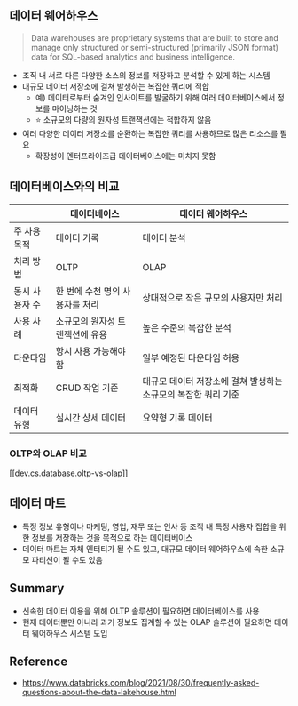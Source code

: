 
## 데이터 웨어하우스
> Data warehouses are proprietary systems that are built to store and manage only structured or semi-structured (primarily JSON format) data for SQL-based analytics and business intelligence. 

- 조직 내 서로 다른 다양한 소스의 정보를 저장하고 분석할 수 있게 하는 시스템
- 대규모 데이터 저장소에 걸쳐 발생하는 복잡한 쿼리에 적합<br>
    - 예) 데이터로부터 숨겨인 인사이트를 발굴하기 위해 여러 데이터베이스에서 정보를 마이닝하는 것
    - ⭐️ 소규모의 다량의 원자성 트랜잭션에는 적합하지 않음
- 여러 다양한 데이터 저장소를 순환하는 복잡한 쿼리를 사용하므로 많은 리소스를 필요<br>
    - 확장성이 엔터프라이즈급 데이터베이스에는 미치지 못함

## 데이터베이스와의 비교
|     | **데이터베이스**    |	**데이터 웨어하우스**
  -- |-------------|----------------
주 사용 목적	| 데이터 기록	|데이터 분석
처리 방법	|OLTP	|OLAP
동시 사용자 수	|한 번에 수천 명의 사용자를 처리	|상대적으로 작은 규모의 사용자만 처리
사용 사례	|소규모의 원자성 트랜잭션에 유용	|높은 수준의 복잡한 분석
다운타임	|항시 사용 가능해야 함	|일부 예정된 다운타임 허용
최적화	|CRUD 작업 기준	|대규모 데이터 저장소에 걸쳐 발생하는 소규모의 복잡한 쿼리 기준
데이터 유형	|실시간 상세 데이터	|요약형 기록 데이터

### OLTP와 OLAP 비교
[[dev.cs.database.oltp-vs-olap]]

## 데이터 마트
- 특정 정보 유형이나 마케팅, 영업, 재무 또는 인사 등 조직 내 특정 사용자 집합을 위한 정보를 저장하는 것을 목적으로 하는 데이터베이스
- 데이터 마트는 자체 엔터티가 될 수도 있고, 대규모 데이터 웨어하우스에 속한 소규모 파티션이 될 수도 있음

## Summary
- 신속한 데이터 이용을 위해 OLTP 솔루션이 필요하면 데이터베이스를 사용
- 현재 데이터뿐만 아니라 과거 정보도 집계할 수 있는 OLAP 솔루션이 필요하면 데이터 웨어하우스 시스템 도입

## Reference
- https://www.databricks.com/blog/2021/08/30/frequently-asked-questions-about-the-data-lakehouse.html